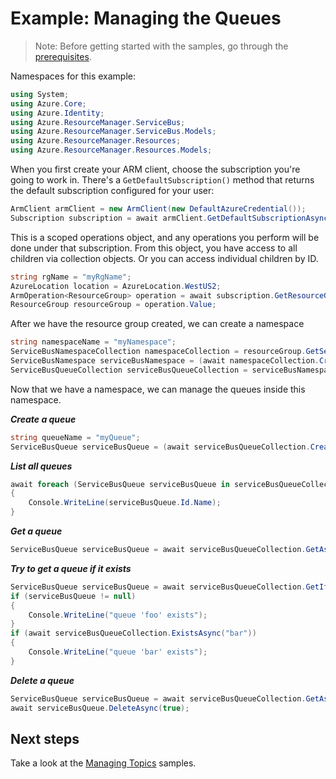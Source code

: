 # Example: Managing the Queues

>Note: Before getting started with the samples, go through the [prerequisites](https://github.com/Azure/azure-sdk-for-net/tree/main/sdk/resourcemanager/Azure.ResourceManager#prerequisites).

Namespaces for this example:

```C# Snippet:Managing_ServiceBusNamespaces_Namespaces
using System;
using Azure.Core;
using Azure.Identity;
using Azure.ResourceManager.ServiceBus;
using Azure.ResourceManager.ServiceBus.Models;
using Azure.ResourceManager.Resources;
using Azure.ResourceManager.Resources.Models;
```

When you first create your ARM client, choose the subscription you're going to work in. There's a `GetDefaultSubscription()` method that returns the default subscription configured for your user:

```C# Snippet:Managing_ServiceBusQueues_DefaultSubscription
ArmClient armClient = new ArmClient(new DefaultAzureCredential());
Subscription subscription = await armClient.GetDefaultSubscriptionAsync();
```

This is a scoped operations object, and any operations you perform will be done under that subscription. From this object, you have access to all children via collection objects. Or you can access individual children by ID.

```C# Snippet:Managing_ServiceBusQueues_CreateResourceGroup
string rgName = "myRgName";
AzureLocation location = AzureLocation.WestUS2;
ArmOperation<ResourceGroup> operation = await subscription.GetResourceGroups().CreateOrUpdateAsync(true, rgName, new ResourceGroupData(location));
ResourceGroup resourceGroup = operation.Value;
```

After we have the resource group created, we can create a namespace

```C# Snippet:Managing_ServiceBusQueues_CreateNamespace
string namespaceName = "myNamespace";
ServiceBusNamespaceCollection namespaceCollection = resourceGroup.GetServiceBusNamespaces();
ServiceBusNamespace serviceBusNamespace = (await namespaceCollection.CreateOrUpdateAsync(true, namespaceName, new ServiceBusNamespaceData(location))).Value;
ServiceBusQueueCollection serviceBusQueueCollection = serviceBusNamespace.GetServiceBusQueues();
```

Now that we have a namespace, we can manage the queues inside this namespace.

***Create a queue***

```C# Snippet:Managing_ServiceBusQueues_CreateQueue
string queueName = "myQueue";
ServiceBusQueue serviceBusQueue = (await serviceBusQueueCollection.CreateOrUpdateAsync(true, queueName, new ServiceBusQueueData())).Value;
```

***List all queues***

```C# Snippet:Managing_ServiceBusQueues_ListQueues
await foreach (ServiceBusQueue serviceBusQueue in serviceBusQueueCollection.GetAllAsync())
{
    Console.WriteLine(serviceBusQueue.Id.Name);
}
```

***Get a queue***

```C# Snippet:Managing_ServiceBusQueues_GetQueue
ServiceBusQueue serviceBusQueue = await serviceBusQueueCollection.GetAsync("myQueue");
```

***Try to get a queue if it exists***

```C# Snippet:Managing_ServiceBusQueues_GetQueueIfExists
ServiceBusQueue serviceBusQueue = await serviceBusQueueCollection.GetIfExistsAsync("foo");
if (serviceBusQueue != null)
{
    Console.WriteLine("queue 'foo' exists");
}
if (await serviceBusQueueCollection.ExistsAsync("bar"))
{
    Console.WriteLine("queue 'bar' exists");
}
```

***Delete a queue***

```C# Snippet:Managing_ServiceBusQueues_DeleteQueue
ServiceBusQueue serviceBusQueue = await serviceBusQueueCollection.GetAsync("myQueue");
await serviceBusQueue.DeleteAsync(true);
```

## Next steps

Take a look at the [Managing Topics](https://github.com/Azure/azure-sdk-for-net/blob/main/sdk/servicebus/Azure.ResourceManager.ServiceBus/samples/Sample1_ManagingTopics.md) samples.
